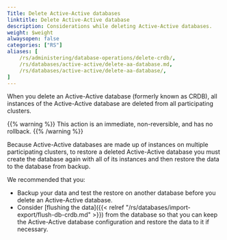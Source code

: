 ```yaml
---
Title: Delete Active-Active databases
linktitle: Delete Active-Active database
description: Considerations while deleting Active-Active databases.
weight: $weight
alwaysopen: false
categories: ["RS"]
aliases: [
    /rs/administering/database-operations/delete-crdb/,
    /rs/databases/active-active/delete-aa-database.md,
    /rs/databases/active-active/delete-aa-database/,
]
---
```


When you delete an Active-Active database (formerly known as CRDB),
all instances of the Active-Active database are deleted from all participating clusters.

{{% warning %}}
This action is an immediate, non-reversible, and has no rollback.
{{% /warning %}}

Because Active-Active databases are made up of instances on multiple participating clusters,
to restore a deleted Active-Active database you must create the database again with all of its instances
and then restore the data to the database from backup.

We recommended that you:

- Backup your data and test the restore on another database before you delete an Active-Active database.
- Consider [flushing the data]({{< relref "/rs/databases/import-export/flush-db-crdb.md" >}}) from the database
    so that you can keep the Active-Active database configuration and restore the data to it if necessary.
